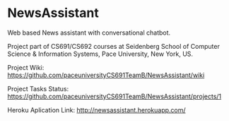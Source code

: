 # NewsAssistant

Web based News assistant with conversational chatbot.

Project part of CS691/CS692 courses at Seidenberg School of Computer Science & Information Systems, Pace University, New York, US.

Project Wiki:
https://github.com/paceuniversityCS691TeamB/NewsAssistant/wiki

Project Tasks Status:
https://github.com/paceuniversityCS691TeamB/NewsAssistant/projects/1

Heroku Aplication Link:
http://newsassistant.herokuapp.com/
